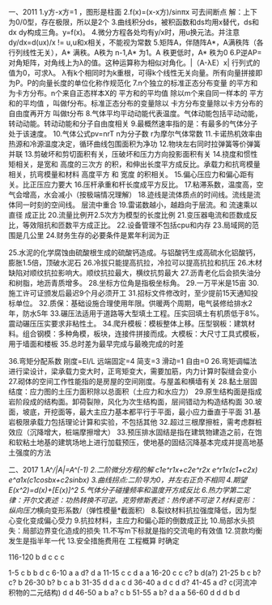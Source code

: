 一、2011
1.y方-x方=1 ，图形是柱面
2.f(x)=(x-x方)/sinπx 可去间断点
 解：上下为0/0型，存在极限，所以是2个
3.曲线积分ds，被积函数和ds均用x替代，ds和dx dy构成三角。y=f(x)。
4.微分方程各处均有y/x时，用u换元法。并注意dy/dx=d(ux)/x != u,u和x相关，不能视为常数
5.矩阵A，伴随阵A*，A满秩阵（各行列线性无关），A* 满秩。A秩为 n-1,A* 为1。A  秩更低时，A* 秩为0
6.P逆AP=对角矩阵，对角线上为λ的值。这种运算称为相似对角化。|（A-λE）x| 行列式的值为0，可求λ。
  λ有k个相同时为k重根，可得k个线性无关向量。所有向量拼接即为P。P的向量长度的单位化称作规范化
7.n个独立的标准正态分布变量 的平方和为卡方分布。n个来自正态样本X的 平方和的平均值 除以m个来自同一样本的 平方和的平均值 ，叫做f分布。标准正态分布的变量除以 卡方分布变量除以卡方分布的自由度再开方 叫做t分布
8.气体平均平动动能代表温度。气体动能包括平动动能，转动动能。转动动能和分子自由度相关
9.最概然速率指的是：有最多的气体分子处于该速度。
10.气体公式pv=nrT n为分子数 r为摩尔气体常数
11.卡诺热机效率由热源和冷源温度决定，循环曲线包围面积为净功
12.物块左右同时拉弹簧等价弹簧并联
13.剪破坏和剪切面积有关，压破坏和压力方向投影面积有关
14.挠度和惯性矩相关，是宽和 高度的三次方 的积，和伸出长度平方成反比。承载力和抗弯模量相关，抗弯模量和材料 高度平方 和 宽度 的积相关。
15.偏心压应力和偏心距有关。比正压应力要大
16.压杆承重和杆长度成平方反比。
17.粘滞系数，温度高，空气会增高，水会减小（按极端情况理解）
18.迹线是流体质点的时间线。流线是流体同一时刻的空间线。 层流中重合
19.雷诺数越小，越趋向于层流。和 流速乘以直径 成正比
20.流量比例开2.5次方为模型的长度比例
21.变压器电流和匝数成反比，等效阻抗和匝数平方成正比。
22.设备管理不包括cpu和内存
23.局域网的范围是几公里
24.财务生存的必要条件是累年利润为正

25.水泥的化学腐蚀由硫酸根生成的硫酸钙造成。与铝酸钙生成高硫水化铝酸钙，膨胀1.5倍，顶破水泥石
26.冷拔只能提高抗拉，冷拉可以提高抗拉和抗压
26.木材缺陷对顺纹抗拉影响大。顺纹抗拉最大，横纹抗剪最大
27.沥青老化后会损失油分和树脂，地沥青质增多。
28.坐标方位角是指极坐标角。
29.一万平米是15亩
30.施工许可证颁发后最迟9个月必须开工
31.招标文件修改时，至少提前15天通知投标单位。
32.质保：基础设施合理使用年限。供暖两个周期，电气装修给排水2年，防水5年
33.碾压法适用于道路等大型填土工程。压实回填土有机质低于8%。震动碾压压实要求非粘性土。
34.爬升模板：模板整体上移。压型钢板：建筑材料。组合钢模：多种角模，板块，连接件拼接而成。大模板：大尺寸工具式模板，用于墙面和楼板
35.总时差为最早完成与最晚完成的时差

36.弯矩分配系数 刚度=EI/L 远端固定=4 简支=3 滑动=1 自由=0
26.弯矩调幅法进行梁设计，梁承载力变大时，正弯矩变大，需要加筋，内力计算时裂缝会变小
27.砌体的空间工作性能指的是房屋的空间刚度。与屋盖和横墙有关
28.黏土层固结度：应力图的土压力面积除以总面积（土应力和水应力）
29.原生结构面是指成岩阶段成的结构面。卸荷裂隙，风化为次生结构面，层间错动为构造结构面
30.坡面，坡底，开挖面等，最大主应力基本都平行于平面，最小应力垂直于平面
31.基岩极限承载力包括理论计算和实验，不包括其他
32.超过三根摩擦桩，需考虑群桩效应（沉降增大，桩端摩擦增大）
33.预压排水固结是指在建筑物建造之前，在饱和软粘土地基的建筑场地上进行加载预压，使地基的固结沉降基本完成并提高地基土强度的方法

二、2017
1.A^*/|A|=A^(-1)
2.二阶微分方程的解
  c1e^r1x+c2e^r2x
  e^r1x(c1+c2x)
  e^a1x(c1cosbx+c2sinbx)
3.曲线拐点:二阶导为0，并左右正负不相同
4.期望E(x^2)=d(x)+[E(x)]^2
5.气体分子碰撞频率和温度开方成反比
6.热力学第二定律：开尔文表述：功热转换不可逆。克劳修斯表述：热传递不可逆
7.材料变形：纵向压力*横向变形系数/（弹性模量*截面积）
8.裂纹材料抗拉强度降低，因为型心变化变成偏心受力
9.抗拉材料，主应力和偏心距的倒数成正比
10.局部水头损失：局部边界变化造成的损失
11.不写m下标就是指的交流电的有效值
12.贷款均衡发生是指半年一代
13.安全措施费用在 工程概算 时确定



116-120 b d c c c

1-5 c b b d c
6-10 a a d? d a
11-15 c c d a a
16-20 c c c? b d(a?) 
21-25 b c b? c? b
26-30 b? b c a b
31-35 d d a c d
36-40 a d c d d?
41-45 a d? c(河流冲积物的二元结构) d d
46-50 a b a? c b
51-55 a b? d a a
56-60 d d d b d


